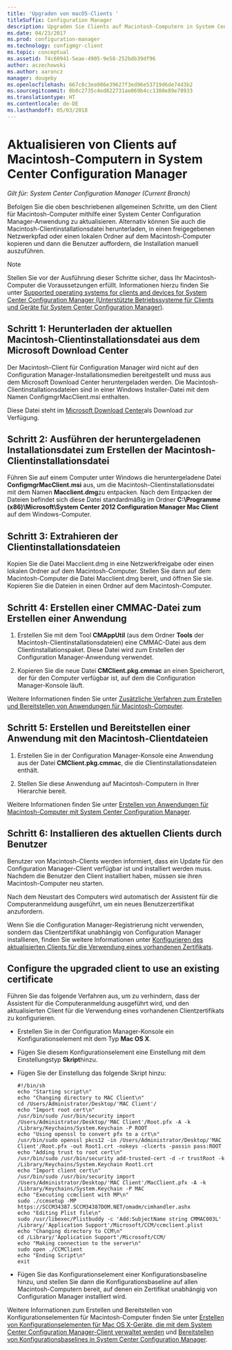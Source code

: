 ```yaml
---
title: 'Upgraden von macOS-Clients '
titleSuffix: Configuration Manager
description: Upgraden Sie Clients auf Macintosh-Computern in System Center Configuration Manager.
ms.date: 04/23/2017
ms.prod: configuration-manager
ms.technology: configmgr-client
ms.topic: conceptual
ms.assetid: 74c60941-5eae-4905-9e58-252bdb39df96
author: aczechowski
ms.author: aaroncz
manager: dougeby
ms.openlocfilehash: 667c8c3ea986e39627f3ed96e53719d6de74d3b2
ms.sourcegitcommit: 0b0c2735c4ed822731ae069b4cc1380e89e78933
ms.translationtype: HT
ms.contentlocale: de-DE
ms.lasthandoff: 05/03/2018
---
```

# <a name="how-to-upgrade-clients-on-mac-computers-in-system-center-configuration-manager"></a>Aktualisieren von Clients auf Macintosh-Computern in System Center Configuration Manager

*Gilt für: System Center Configuration Manager (Current Branch)*

Befolgen Sie die oben beschriebenen allgemeinen Schritte, um den Client für Macintosh-Computer mithilfe einer System Center Configuration Manager-Anwendung zu aktualisieren. Alternativ können Sie auch die Macintosh-Clientinstallationsdatei herunterladen, in einen freigegebenen Netzwerkpfad oder einen lokalen Ordner auf dem Macintosh-Computer kopieren und dann die Benutzer auffordern, die Installation manuell auszuführen.  

> [!NOTE]  
>  Stellen Sie vor der Ausführung dieser Schritte sicher, dass Ihr Macintosh-Computer die Voraussetzungen erfüllt. Informationen hierzu finden Sie unter [Supported operating systems for clients and devices for System Center Configuration Manager (Unterstützte Betriebssysteme für Clients und Geräte für System Center Configuration Manager)](../../../plan-design/configs/supported-operating-systems-for-clients-and-devices.md#mac-computers).  

## <a name="step-1-download-the-latest-mac-client-installation-file-from-the-microsoft-download-center"></a>Schritt 1: Herunterladen der aktuellen Macintosh-Clientinstallationsdatei aus dem Microsoft Download Center  
 Der Macintosh-Client für Configuration Manager wird nicht auf den Configuration Manager-Installationsmedien bereitgestellt und muss aus dem Microsoft Download Center heruntergeladen werden. Die Macintosh-Clientinstallationsdateien sind in einer Windows Installer-Datei mit dem Namen ConfigmgrMacClient.msi enthalten.  

 Diese Datei steht im [Microsoft Download Center](http://go.microsoft.com/fwlink/p/?LinkId=525184)als Download zur Verfügung.  

## <a name="step-2-run-the-downloaded-installation-file-to-create-the-mac-client-installation-file"></a>Schritt 2: Ausführen der heruntergeladenen Installationsdatei zum Erstellen der Macintosh-Clientinstallationsdatei  
 Führen Sie auf einem Computer unter Windows die heruntergeladene Datei **ConfigmgrMacClient.msi** aus, um die Macintosh-Clientinstallationsdatei mit dem Namen **Macclient.dmg**zu entpacken. Nach dem Entpacken der Dateien befindet sich diese Datei standardmäßig im Ordner **C:\Programme (x86)\Microsoft\System Center 2012 Configuration Manager Mac Client** auf dem Windows-Computer.  

## <a name="step-3-extract-the-client-installation-files"></a>Schritt 3: Extrahieren der Clientinstallationsdateien  
 Kopien Sie die Datei Macclient.dmg in eine Netzwerkfreigabe oder einen lokalen Ordner auf dem Macintosh-Computer. Stellen Sie dann auf dem Macintosh-Computer die Datei Macclient.dmg bereit, und öffnen Sie sie. Kopieren Sie die Dateien in einen Ordner auf dem Macintosh-Computer.  

## <a name="step-4-create-a-cmmac-file-that-can-be-used-to-create-an-application"></a>Schritt 4: Erstellen einer CMMAC-Datei zum Erstellen einer Anwendung  

1.  Erstellen Sie mit dem Tool **CMAppUtil** (aus dem Ordner **Tools** der Macintosh-Clientinstallationsdateien) eine CMMAC-Datei aus dem Clientinstallationspaket. Diese Datei wird zum Erstellen der Configuration Manager-Anwendung verwendet.  

2.  Kopieren Sie die neue Datei **CMClient.pkg.cmmac** an einen Speicherort, der für den Computer verfügbar ist, auf dem die Configuration Manager-Konsole läuft.  

 Weitere Informationen finden Sie unter [Zusätzliche Verfahren zum Erstellen und Bereitstellen von Anwendungen für Macintosh-Computer](/sccm/apps/get-started/creating-mac-computer-applications#supplemental-procedures-to-create-and-deploy-applications-for-mac-computers).  

## <a name="step-5-create-and-deploy-an-application-containing-the-mac-client-files"></a>**Schritt 5**: Erstellen und Bereitstellen einer Anwendung mit den Macintosh-Clientdateien  

1.  Erstellen Sie in der Configuration Manager-Konsole eine Anwendung aus der Datei **CMClient.pkg.cmmac**, die die Clientinstallationsdateien enthält.  

2.  Stellen Sie diese Anwendung auf Macintosh-Computern in Ihrer Hierarchie bereit.  

 Weitere Informationen finden Sie unter [Erstellen von Anwendungen für Macintosh-Computer mit System Center Configuration Manager](../../../../apps/get-started/creating-mac-computer-applications.md).  

## <a name="step-6-users-install-the-latest-client"></a>Schritt 6: Installieren des aktuellen Clients durch Benutzer  
 Benutzer von Macintosh-Clients werden informiert, dass ein Update für den Configuration Manager-Client verfügbar ist und installiert werden muss. Nachdem die Benutzer den Client installiert haben, müssen sie ihren Macintosh-Computer neu starten.  

 Nach dem Neustart des Computers wird automatisch der Assistent für die Computeranmeldung ausgeführt, um ein neues Benutzerzertifikat anzufordern.  

 Wenn Sie die Configuration Manager-Registrierung nicht verwenden, sondern das Clientzertifikat unabhängig von Configuration Manager installieren, finden Sie weitere Informationen unter [Konfigurieren des aktualisierten Clients für die Verwendung eines vorhandenen Zertifikats](#BKMK_UpgradingClient_MachineEnrollment).  

##  <a name="BKMK_UpgradingClient_MachineEnrollment"></a> Configure the upgraded client to use an existing certificate  
 Führen Sie das folgende Verfahren aus, um zu verhindern, dass der Assistent für die Computeranmeldung ausgeführt wird, und den aktualisierten Client für die Verwendung eines vorhandenen Clientzertifikats zu konfigurieren.  

-   Erstellen Sie in der Configuration Manager-Konsole ein Konfigurationselement mit dem Typ **Mac OS X**.  

-   Fügen Sie diesem Konfigurationselement eine Einstellung mit dem Einstellungstyp **Skript**hinzu.  

-   Fügen Sie der Einstellung das folgende Skript hinzu:  

    ```  
    #!/bin/sh  
    echo "Starting script\n"  
    echo "Changing directory to MAC Client\n"  
    cd /Users/Administrator/Desktop/'MAC Client'/  
    echo "Import root cert\n"  
    /usr/bin/sudo /usr/bin/security import /Users/Administrator/Desktop/'MAC Client'/Root.pfx -A -k /Library/Keychains/System.Keychain -P ROOT  
    echo "Using openssl to convert pfx to a crt\n"  
    /usr/bin/sudo openssl pkcs12 -in /Users/Administrator/Desktop/'MAC Client'/Root.pfx -out Root1.crt -nokeys -clcerts -passin pass:ROOT  
    echo "Adding trust to root cert\n"  
    /usr/bin/sudo /usr/bin/security add-trusted-cert -d -r trustRoot -k /Library/Keychains/System.Keychain Root1.crt  
    echo "Import client cert\n"  
    /usr/bin/sudo /usr/bin/security import /Users/Administrator/Desktop/'MAC Client'/MacClient.pfx -A -k /Library/Keychains/System.Keychain -P MAC  
    echo "Executing ccmclient with MP\n"  
    sudo ./ccmsetup -MP https://SCCM34387.SCCM34387DOM.NET/omadm/cimhandler.ashx  
    echo "Editing Plist file\n"  
    sudo /usr/libexec/Plistbuddy -c 'Add:SubjectName string CMMAC003L' /Library/'Application Support'/Microsoft/CCM/ccmclient.plist  
    echo "Changing directory to CCM\n"  
    cd /Library/'Application Support'/Microsoft/CCM/  
    echo "Making connection to the server\n"  
    sudo open ./CCMClient  
    echo "Ending Script\n"  
    exit  

    ```  

-   Fügen Sie das Konfigurationselement einer Konfigurationsbaseline hinzu, und stellen Sie dann die Konfigurationsbaseline auf allen Macintosh-Computern bereit, auf denen ein Zertifikat unabhängig von Configuration Manager installiert wird.  

 Weitere Informationen zum Erstellen und Bereitstellen von Konfigurationselementen für Macintosh-Computer finden Sie unter [Erstellen von Konfigurationselementen für Mac OS X-Geräte, die mit dem System Center Configuration Manager-Client verwaltet werden](../../../../compliance/deploy-use/create-configuration-items-for-mac-os-x-devices-managed-with-the-client.md) und [Bereitstellen von Konfigurationsbaselines in System Center Configuration Manager](../../../../compliance/deploy-use/deploy-configuration-baselines.md).  
